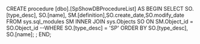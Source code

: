 ﻿





CREATE procedure [dbo].[SpShowDBProcedureList]
AS
BEGIN 
	SELECT SO.[type_desc], SO.[name], SM.[definition],SO.create_date,SO.modify_date 
	FROM sys.sql_modules SM INNER JOIN sys.Objects SO ON SM.Object_id = SO.Object_id 
	--WHERE SO.[type_desc] = 'SP'
	ORDER BY SO.[type_desc], SO.[name];
	;
END;

